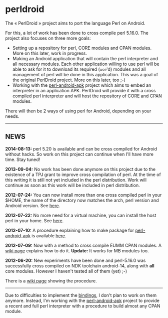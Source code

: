 # perldroid #

The « PerlDroid » project aims to port the language Perl on Android.

For this, a lot of work has been done to cross compile perl 5.16.0. The project also focuses on three more goals:

  * Setting up a repository for perl, CORE modules and CPAN modules. More on this later, work in progress.
  * Making an Android application that will contain the perl interpreter and all necessary modules. Each other application willing to use perl will be able to ask for it to download its required (`use`'d) modules and all management of perl will be done in this application. This was a goal of the original PerlDroid project. More on this later, too ;-)
  * Working with the [perl-android-apk](http://code.google.com/p/perl-android-apk/) project which aims to embed an interpreter in an application APK. PerlDroid will provide it with a cross compiled perl interpreter and will host the repository of CORE and CPAN modules.

There will then be 2 ways of using perl for Android, depending on your needs.


---


## NEWS ##

**2014-08-13:** perl 5.20 is available and can be cross compiled for Android without hacks. So work on this project can continue when I'll have more time. Stay tuned!

**2013-09-04:** No work has been done anymore on this project due to the existence of a TPJ grant to improve cross compilation of perl. At the time of this writing it is still not yet included in the perl distribution. Work will continue as soon as this work will be included in perl distribution.

**2012-07-24:** You can now install more than one cross compiled perl in your $HOME, the name of the directory now matches the arch, perl version and Android version. See [here](Compiling5160.md).

**2012-07-22:** No more need for a virtual machine, you can install the host perl in your home. See [here](Compiling5160.md).

**2012-07-10:** A procedure explaining how to make package for [perl-android-apk](http://code.google.com/p/perl-android-apk/) is available [here](GenerateZips.md).

**2012-07-09:** Now with a method to cross compile EUMM CPAN modules. A [wiki page](Cpan5160.md) explains how to do it. **Update:** It works for MB modules too.

**2012-06-20:** New experiments have been done and perl-5.16.0 was successfully cross compiled on NDK toolchain android-14, along with **all** core modules. However I haven't tested all of them (yet) ;-)

There is a [wiki page](Compiling5160.md) showing the procedure.


---


Due to difficulties to implement the [bindings](OldHome.md), I don't plan to work on them anymore. Instead, I'm working with the [perl-android-apk](http://code.google.com/p/perl-android-apk/) project to provide a recent and full perl interpreter with a procedure to build almost any CPAN module.
